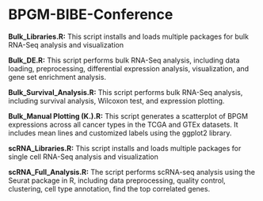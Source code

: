 # BPGM-BIBE-Conference

**Bulk_Libraries.R:** This script installs and loads multiple packages for bulk RNA-Seq analysis and visualization

**Bulk_DE.R:** This script performs bulk RNA-Seq analysis, including data loading, preprocessing, differential expression analysis, visualization, and gene set enrichment analysis.

**Bulk_Survival_Analysis.R:** This script performs bulk RNA-Seq analysis, including survival analysis, Wilcoxon test, and expression plotting.

**Bulk_Manual Plotting (K.).R:** This script generates a scatterplot of BPGM expressions across all cancer types in the TCGA and GTEx datasets. It includes mean lines and customized labels using the ggplot2 library.

**scRNA_Libraries.R:** This script installs and loads multiple packages for single cell RNA-Seq analysis and visualization

**scRNA_Full_Analysis.R:** The script performs scRNA-seq analysis using the Seurat package in R, including data preprocessing, quality control, clustering,  cell type annotation, find the top correlated genes.
